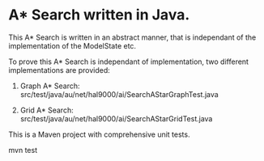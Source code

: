 
A* Search written in Java.
=============================

This A* Search is written in an abstract manner, that is independant of 
the implementation of the ModelState etc.

To prove this A* Search is independant of implementation, two different 
implementations are provided:

1) Graph A* Search:
src/test/java/au/net/hal9000/ai/SearchAStarGraphTest.java

2) Grid A* Search:
src/test/java/au/net/hal9000/ai/SearchAStarGridTest.java

This is a Maven project with comprehensive unit tests.

mvn test
